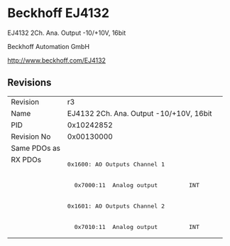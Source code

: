 # Beckhoff EJ4132

EJ4132 2Ch. Ana. Output -10/+10V, 16bit

Beckhoff Automation GmbH

http://www.beckhoff.com/EJ4132

## Revisions
<table>
<tr >
<td>Revision</td>
<td><div class="foo">r3</div></td>
</tr>
<tr >
<td>Name</td>
<td><div class="foo">EJ4132 2Ch. Ana. Output -10/+10V, 16bit</div></td>
</tr>
<tr >
<td>PID</td>
<td><div class="foo">0x10242852</div></td>
</tr>
<tr >
<td>Revision No</td>
<td>0x00130000</td>
</tr>
<tr >
<td>Same PDOs as</td>
<td></td>
</tr>
<tr class="rxpdo pdosection">
<td rowspan=4 valign=top>RX PDOs</td>
<td><pre>0x1600: AO Outputs Channel 1</pre></td>
<td></td>
</tr>
<tr class="rxpdo">
<td><pre>  0x7000:11  Analog output         INT</pre></td>
</tr>
<tr class="rxpdo pdosection">
<td><pre>0x1601: AO Outputs Channel 2</pre></td>
</tr>
<tr class="rxpdo">
<td><pre>  0x7010:11  Analog output         INT</pre></td>
</tr>
</table>
